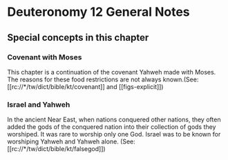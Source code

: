 # Deuteronomy 12 General Notes
## Special concepts in this chapter

### Covenant with Moses

This chapter is a continuation of the covenant Yahweh made with Moses. The reasons for these food restrictions are not always known.(See: [[rc://*/tw/dict/bible/kt/covenant]] and [[figs-explicit]])

### Israel and Yahweh

In the ancient Near East, when nations conquered other nations, they often added the gods of the conquered nation into their collection of gods they worshiped. It was rare to worship only one God. Israel was to be known for worshiping Yahweh and Yahweh alone. (See: [[rc://*/tw/dict/bible/kt/falsegod]])
